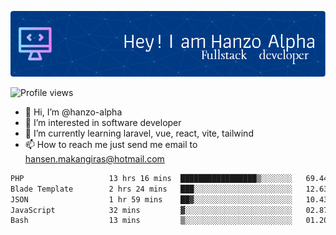 ![Header](./github-header-image.png)

![Profile views](https://gpvc.arturio.dev/hanzo-alpha)

- 👋 Hi, I’m @hanzo-alpha
- 👀 I’m interested in software developer
- 🌱 I’m currently learning laravel, vue, react, vite, tailwind
- 📫 How to reach me just send me email to hansen.makangiras@hotmail.com 

<!---
hanzo-alpha/hanzo-alpha is a ✨ special ✨ repository because its `README.md` (this file) appears on your GitHub profile.
You can click the Preview link to take a look at your changes.
--->

<!--START_SECTION:waka-->

```txt
PHP                   13 hrs 16 mins  █████████████████▒░░░░░░░   69.44 %
Blade Template        2 hrs 24 mins   ███░░░░░░░░░░░░░░░░░░░░░░   12.63 %
JSON                  1 hr 59 mins    ██▓░░░░░░░░░░░░░░░░░░░░░░   10.43 %
JavaScript            32 mins         ▓░░░░░░░░░░░░░░░░░░░░░░░░   02.87 %
Bash                  13 mins         ▒░░░░░░░░░░░░░░░░░░░░░░░░   01.20 %
```

<!--END_SECTION:waka-->
